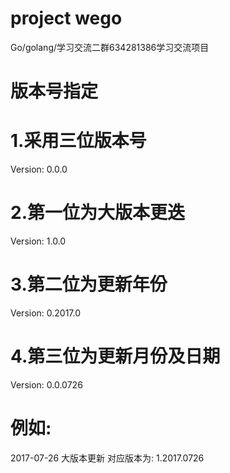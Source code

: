 # project wego
Go/golang/学习交流二群634281386学习交流项目

# 版本号指定
# 1.采用三位版本号 
Version: 0.0.0
# 2.第一位为大版本更迭
Version: 1.0.0
# 3.第二位为更新年份
Version: 0.2017.0
# 4.第三位为更新月份及日期
Version: 0.0.0726

# 例如:
2017-07-26 大版本更新  对应版本为: 1.2017.0726
